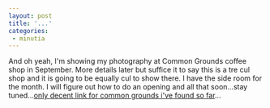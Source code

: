 ```yaml
---
layout: post
title: '...'
categories:
 - minutia
---
```


And oh yeah, I'm showing my photography at Common Grounds coffee shop in September. More details later but suffice it to say this is a tre cul shop and it is going to be equally cul to show there. I have the side room for the month. I will figure out how to do an opening and all that soon...stay tuned...<a href="http://eg.washingtonpost.com/profile/1028182/?&flavor_id=2&context=restaurants">only decent link for common grounds i've found so far</a>...

